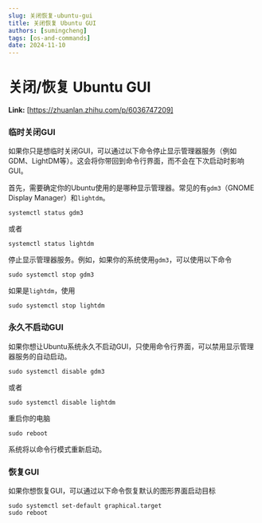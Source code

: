 ```yaml
---
slug: 关闭恢复-ubuntu-gui
title: 关闭恢复 Ubuntu GUI
authors: [sumingcheng]
tags: [os-and-commands]
date: 2024-11-10
---
```


# 关闭/恢复 Ubuntu GUI



 **Link:** [https://zhuanlan.zhihu.com/p/6036747209]

### 临时关闭GUI  

如果你只是想临时关闭GUI，可以通过以下命令停止显示管理器服务（例如GDM、LightDM等）。这会将你带回到命令行界面，而不会在下次启动时影响GUI。

首先，需要确定你的Ubuntu使用的是哪种显示管理器。常见的有`gdm3`（GNOME Display Manager）和`lightdm`。

```
systemctl status gdm3
```

或者

```
systemctl status lightdm
```

停止显示管理器服务。例如，如果你的系统使用`gdm3`，可以使用以下命令

```
sudo systemctl stop gdm3
```

如果是`lightdm`，使用

```
sudo systemctl stop lightdm
```
### 永久不启动GUI  

如果你想让Ubuntu系统永久不启动GUI，只使用命令行界面，可以禁用显示管理器服务的自动启动。

```
sudo systemctl disable gdm3
```

或者

```
sudo systemctl disable lightdm
```

重启你的电脑

```
sudo reboot
```

系统将以命令行模式重新启动。

### 恢复GUI  

如果你想恢复GUI，可以通过以下命令恢复默认的图形界面启动目标

```
sudo systemctl set-default graphical.target
sudo reboot
```
